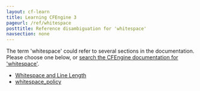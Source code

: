 ```yaml
---
layout: cf-learn
title: Learning CFEngine 3
pageurl: /ref/whitespace
posttitle: Reference disambiguation for 'whitespace'
navsection: none
---
```


The term 'whitespace' could refer to several sections in the documentation. Please choose one below, or
[search the CFEngine documentation for 'whitespace'](http://cfengine.com/docs/3.5/search.html?q=whitespace).

- [Whitespace and Line Length](http://cfengine.com/docs/3.5/manuals-writing-policy-policy-style-guide.html#whitespace-and-line-length)
- [whitespace_policy](http://cfengine.com/docs/3.5/reference-promise-types-files-edit_line-insert_lines.html#whitespace_policy)
